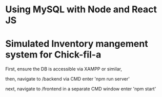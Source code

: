 # Using MySQL with Node and React JS

# Simulated Inventory mangement system for Chick-fil-a

First, ensure the DB is accessible via XAMPP or similar,

then, navigate to /backend via CMD
enter 'npm run server'

next, navigate to /frontend in a separate CMD window
enter 'npm start'

